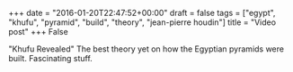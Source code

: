 +++
date = "2016-01-20T22:47:52+00:00"
draft = false
tags = ["egypt", "khufu", "pyramid", "build", "theory", "jean-pierre houdin"]
title = "Video post"
+++
False

"Khufu Revealed" The best theory yet on how the Egyptian pyramids were built. Fascinating stuff.
